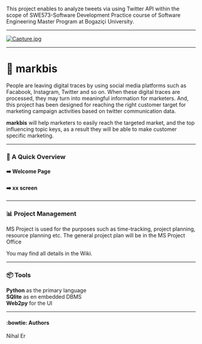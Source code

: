 
This project enables to analyze tweets via using Twitter API within the scope of SWE573-Software Development Practice course of Software Engineering Master Program at Bogaziçi University.

***

[![Capture.jpg](https://i.postimg.cc/FzT0c7fF/Capture.jpg)](https://postimg.cc/Pv8Lnfz0)

***

# :purple_heart: markbis

People are leaving digital traces by using social media platforms such as Facabook, Instagram, Twitter and so on. When these digital traces are processed, they may turn into meaningful information for marketers. And, this project has been designed for reaching the right customer target for marketing campaign activities based on twitter communication data.

**markbis** will help marketers to easily reach the targeted market, and the top influencing topic keys, as a result they will be able to make customer specific marketing.

***

### :memo: A Quick Overview

#### :arrow_right: Welcome Page


#### :arrow_right: xx screen

***
### :bar_chart: Project Management

MS Project is used for the purposes such as time-tracking, project planning, resource planning etc. The general project plan will be in the MS Project Office

You may find all details in the Wiki.

***
### :package: Tools
**Python** as the primary language <br>
**SQlite** as en embedded DBMS <br>
**Web2py** for the UI  <br>

***

#### :bowtie: Authors 
Nihal Er <br>

